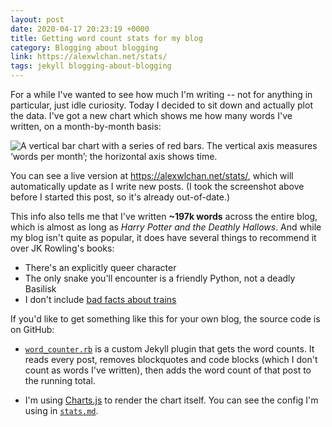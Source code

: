 ```yaml
---
layout: post
date: 2020-04-17 20:23:19 +0000
title: Getting word count stats for my blog
category: Blogging about blogging
link: https://alexwlchan.net/stats/
tags: jekyll blogging-about-blogging
---
```


For a while I've wanted to see how much I'm writing -- not for anything in particular, just idle curiosity.
Today I decided to sit down and actually plot the data.
I've got a new chart which shows me how many words I've written, on a month-by-month basis:

<img src="/images/2020/word_count_1x.png" srcset="/images/2020/word_count_1x.png 1x, /images/2020/word_count_2x.png 2x, /images/2020/word_count_3x.png 3x" alt="A vertical bar chart with a series of red bars. The vertical axis measures ‘words per month’; the horizontal axis shows time.">

You can see a live version at <https://alexwlchan.net/stats/>, which will automatically update as I write new posts.
(I took the screenshot above before I started this post, so it's already out-of-date.)

This info also tells me that I've written **~197k words** across the entire blog, which is almost as long as *Harry Potter and the Deathly Hallows*.
And while my blog isn't quite as popular, it does have several things to recommend it over JK Rowling's books:

*   There's an explicitly queer character
*   The only snake you'll encounter is a friendly Python, not a deadly Basilisk
*   I don't include [bad facts about trains](https://scifi.stackexchange.com/q/68001/3567)

If you'd like to get something like this for your own blog, the source code is on GitHub:

-   [`word_counter.rb`](https://github.com/alexwlchan/alexwlchan.net/blob/live/src/_plugins/word_counter.rb) is a custom Jekyll plugin that gets the word counts.
    It reads every post, removes blockquotes and code blocks (which I don't count as words I've written), then adds the word count of that post to the running total.

-   I'm using [Charts.js](https://www.chartjs.org/) to render the chart itself.
    You can see the config I'm using in [`stats.md`](https://raw.githubusercontent.com/alexwlchan/alexwlchan.net/live/src/stats.md).
